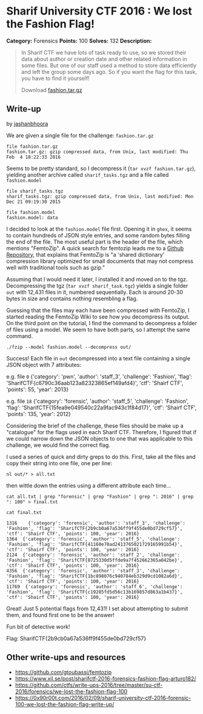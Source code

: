 # Sharif University CTF 2016 : We lost the Fashion Flag!

**Category:** Forensics
**Points:** 100
**Solves:** 132
**Description:**

> In Sharif CTF we have lots of task ready to use, so we stored their data about author or creation date and other related information in some files. But one of our staff used a method to store data efficiently and left the group some days ago. So if you want the flag for this task, you have to find it yourself!
> 
> Download [fashion.tar.gz](./fashion.tar.gz)


## Write-up

by [jashanbhoora](https://github.com/jashanbhoora)

We are given a single file for the challenge: `fashion.tar.gz`

```
file fashion.tar.gz
fashion.tar.gz: gzip compressed data, from Unix, last modified: Thu Feb  4 18:22:33 2016
```

Seems to be pretty standard, so I decompress it (`tar xvzf fashion.tar.gz`), yielding another archive called `sharif_tasks.tgz` and a file called `fashion.model`

```
file sharif_tasks.tgz
sharif_tasks.tgz: gzip compressed data, from Unix, last modified: Mon Dec 21 09:19:30 2015
```

```
file fashion.model
fashion.model: data
```

I decided to look at the `fashion.model` file first. Opening it in `ghex`, it seems to contain hundreds of JSON style entries, and some random bytes filling the end of the file. The most useful part is the header of the file, which mentions "FemtoZip". A quick search for femtozip leads me to a [Github Repository](https://github.com/gtoubassi/femtozip "FemtoZip Github Repository"), that explains that FemtoZip is "a 'shared dictionary' compression library optimized for small documents that may not compress well with traditional tools such as gzip."

Assuming that I would need it later, I installed it and moved on to the tgz.
Decompressing the tgz (`tar xvzf sharif_task.tgz`) yields a single folder `out` with 12,431 files in it, numbered sequentially. Each is around 20-30 bytes in size and contains nothing resembling a flag.

Guessing that the files may each have been compressed with FemtoZip, I started reading the FemtoZip Wiki to see how you decompress its output.
On the third point on the tutorial, I find the command to decompress a folder of files using a model. We seem to have both parts, so I attempt the same command.

```
./fzip --model fashion.model --decompress out/
```

Success! Each file in `out` decompressed into a text file containing a single JSON object with 7 attributes:

e.g. file `0`
{'category': 'pwn', 'author': 'staff_3', 'challenge': 'Fashion', 'flag': 'SharifCTF{c6790c36aab123a82323865ef149afd4}', 'ctf': 'Shairf CTF', 'points': 55, 'year': 2013}

e.g. file `18`
{'category': 'forensic', 'author': 'staff_5', 'challenge': 'Fashion', 'flag': 'SharifCTF{15fea9e049540c22a9fac943c1f84d17}', 'ctf': 'Shairf CTF', 'points': 135, 'year': 2012}

Considering the brief of the challenge, these files should be make up a "catalogue" for the flags used in each Sharif CTF. Therefore, I figured that if we could narrow down the JSON objects to one that was applicable to this challenge, we would find the correct flag.

I used a series of quick and dirty greps to do this. First, take all the files and copy their string into one file, one per line:

```
nl out/* > all.txt
```

then wittle down the entries using a different attribute each time...

```
cat all.txt | grep "forensic" | grep "Fashion" | grep ": 2016" | grep ": 100" > final.txt

cat final.txt

1316    {'category': 'forensic', 'author': 'staff_3', 'challenge': 'Fashion', 'flag': 'SharifCTF{2b9cb0a67a536ff9f455de0bd729cf57}', 'ctf': 'Shairf CTF', 'points': 100, 'year': 2016}
1364  {'category': 'forensic', 'author': 'staff_5', 'challenge': 'Fashion', 'flag': 'SharifCTF{41160e78ad2413765021729165991b54}', 'ctf': 'Shairf CTF', 'points': 100, 'year': 2016}
2124  {'category': 'forensic', 'author': 'staff_2', 'challenge': 'Fashion', 'flag': 'SharifCTF{8725330d5ffde9a7f452662365a042be}', 'ctf': 'Shairf CTF', 'points': 100, 'year': 2016}
4356  {'category': 'forensic', 'author': 'staff_3', 'challenge': 'Fashion', 'flag': 'SharifCTF{1bc898076c940784eb329d9cd1082a6d}', 'ctf': 'Shairf CTF', 'points': 100, 'year': 2016}
11769  {'category': 'forensic', 'author': 'staff_6', 'challenge': 'Fashion', 'flag': 'SharifCTF{c19285fd5d56c13b169857d863a1b437}', 'ctf': 'Shairf CTF', 'points': 100, 'year': 2016}
```

Great! Just 5 potential flags from 12,431! I set about attempting to submit them, and found first one to be the answer!

Fun bit of detective work!

Flag: SharifCTF{2b9cb0a67a536ff9f455de0bd729cf57}

## Other write-ups and resources

* <https://github.com/gtoubassi/femtozip>
* <https://www.xil.se/post/sharifctf-2016-forensics-fashion-flag-arturo182/>
* <https://github.com/ctfs/write-ups-2016/tree/master/su-ctf-2016/forensics/we-lost-the-fashion-flag-100>
* <https://0x90r00t.com/2016/02/09/sharif-university-ctf-2016-forensic-100-we-lost-the-fashion-flag-write-up/>
